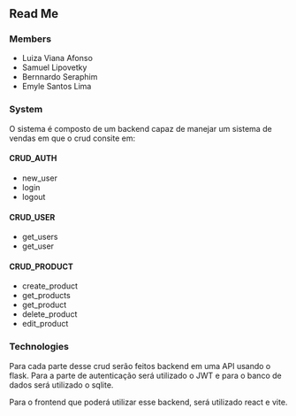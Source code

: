 # 

## Read Me

### Members

- Luiza Viana Afonso
- Samuel Lipovetky
- Bernnardo Seraphim
- Emyle Santos Lima

### System

O sistema é composto de um backend capaz de manejar um sistema de vendas em que o crud consite em:

#### CRUD_AUTH
  - new_user
  - login
  - logout
    
#### CRUD_USER
  - get_users
  - get_user
    
#### CRUD_PRODUCT
  - create_product
  - get_products
  - get_product
  - delete_product
  - edit_product
    
### Technologies
Para cada parte desse crud serão feitos backend em uma API usando o flask.
Para a parte de autenticação será utilizado o JWT e para o banco de dados será 
utilizado o sqlite.

Para o frontend que poderá utilizar esse backend, será utilizado react e vite.



